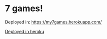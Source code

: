 # 7 games!

Deployed in: https://my7games.herokuapp.com/

[Deployed in heroku](https://my7games.herokuapp.com/)
